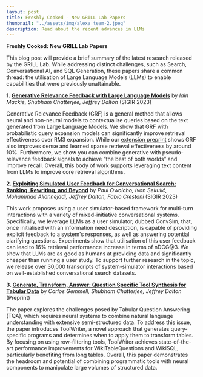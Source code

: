 ```yaml
---
layout: post
title: Freshly Cooked - New GRILL Lab Papers
thumbnail: "../assets/img/alexa_team-2.jpeg"
description: Read about the recent advances in LLMs
---
```


<strong>Freshly Cooked: New GRILL Lab Papers</strong>

This blog post will provide a brief summary of the latest research released by the GRILL Lab. While addressing distinct challenges, such as Search, Conversational AI, and SQL Generation, these papers share a common thread: the utilisation of Large Language Models (LLMs) to enable capabilities that were previously unattainable.

<strong>1. [Generative Relevance Feedback with Large Language Models](https://arxiv.org/pdf/2304.13157)</strong> by <em>Iain Mackie, Shubham Chatterjee, Jeffrey Dalton</em> (SIGIR 2023)

Generative Relevance Feedback (GRF) is a general method that allows neural and non-neural models to contextualise queries based on the text generated from Large Language Models. We show that GRF with probabilistic query expansion models can significantly improve retrieval effectiveness over RM3 expansion. While our [extension preprint](https://arxiv.org/pdf/2305.07477.pdf) shows GRF also improves dense and learned sparse retrieval effectiveness by around 10%. Furthermore, we show you can combine generative with pseudo-relevance feedback signals to achieve “the best of both worlds” and improve recall. Overall, this body of work supports leveraging text content from LLMs to improve core retrieval algorithms. 

<strong>2. [Exploiting Simulated User Feedback for Conversational Search: Ranking, Rewriting, and Beyond](https://arxiv.org/pdf/2304.13874)</strong> by <em>Paul Owoicho, Ivan Sekulić, Mohammad Aliannejadi, Jeffrey Dalton, Fabio Crestani</em> (SIGIR 2023)

This work proposes using a user simulator-based framework for multi-turn interactions with a variety of mixed-initiative conversational systems. Specifically, we leverage LLMs as a user simulator, dubbed ConvSim, that, once initialised with an information need description, is capable of providing explicit feedback to a system's responses, as well as answering potential clarifying questions. Experiments show that utilisation of this user feedback can lead to 16% retrieval performance increase in terms of nDCG@3. We show that LLMs are as good as humans at providing data and significantly cheaper than running a user study. To support further research in the topic, we release over 30,000 transcripts of system-simulator interactions based on well-established conversational search datasets.

<strong>3. [Generate, Transform, Answer: Question Specific Tool Synthesis for Tabular Data](https://arxiv.org/abs/2303.10138)</strong> by <em>Carlos Gemmell, Shubham Chatterjee, Jeffrey Dalton</em> (Preprint)

The paper explores the challenges posed by Tabular Question Answering (TQA), which requires neural systems to combine natural language understanding with extensive semi-structured data. To address this issue, the paper introduces ToolWriter, a novel approach that generates query-specific programs and determines when to apply them to transform tables. By focusing on using row-filtering tools, ToolWriter achieves state-of-the-art performance improvements for WikiTableQuestions and WikiSQL, particularly benefiting from long tables. Overall, this paper demonstrates the headroom and potential of combining programmatic tools with neural components to manipulate large volumes of structured data.
